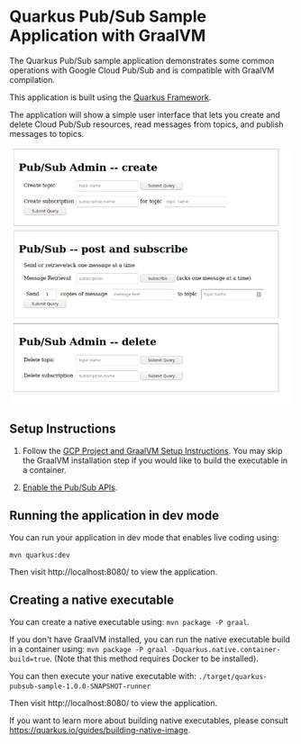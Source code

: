 # Quarkus Pub/Sub Sample Application with GraalVM

The Quarkus Pub/Sub sample application demonstrates some common operations with Google Cloud Pub/Sub and is compatible with GraalVM compilation.

This application is built using the [Quarkus Framework](https://quarkus.io/).

The application will show a simple user interface that lets you create and delete Cloud Pub/Sub resources, read messages from topics, and publish messages to topics.

![screenshot of the application](app_screenshot.png)

## Setup Instructions

1. Follow the [GCP Project and GraalVM Setup Instructions](../README.md).
You may skip the GraalVM installation step if you would like to build the executable in a container.

2. [Enable the Pub/Sub APIs](https://console.cloud.google.com/apis/api/pubsub.googleapis.com).

## Running the application in dev mode

You can run your application in dev mode that enables live coding using:

```
mvn quarkus:dev
```

Then visit http://localhost:8080/ to view the application.

## Creating a native executable

You can create a native executable using: `mvn package -P graal`.

If you don't have GraalVM installed, you can run the native executable build in a container using: `mvn package -P graal -Dquarkus.native.container-build=true`.
(Note that this method requires Docker to be installed).

You can then execute your native executable with: `./target/quarkus-pubsub-sample-1.0.0-SNAPSHOT-runner`

Then visit http://localhost:8080/ to view the application.

If you want to learn more about building native executables, please consult https://quarkus.io/guides/building-native-image.